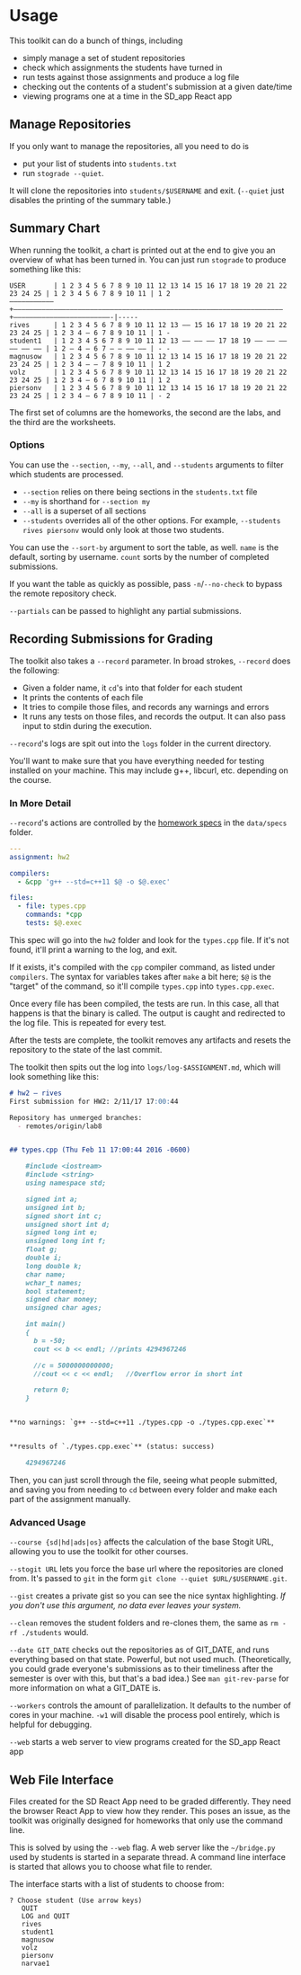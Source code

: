# Usage

This toolkit can do a bunch of things, including

- simply manage a set of student repositories
- check which assignments the students have turned in
- run tests against those assignments and produce a log file
- checking out the contents of a student's submission at a given date/time
- viewing programs one at a time in the SD_app React app

## Manage Repositories

If you only want to manage the repositories, all you need to do is 

- put your list of students into `students.txt`
- run `stograde --quiet`.

It will clone the repositories into `students/$USERNAME` and exit.
(`--quiet` just disables the printing of the summary table.)

## Summary Chart

When running the toolkit, a chart is printed out at the end to give you an overview of what has been turned in.
You can just run `stograde` to produce something like this:

```
USER       | 1 2 3 4 5 6 7 8 9 10 11 12 13 14 15 16 17 18 19 20 21 22 23 24 25 | 1 2 3 4 5 6 7 8 9 10 11 | 1 2
–––––––––––+–––––––––––––––––––––––––––––––––––––––––––––––––––––––––––––––––––+––––––––––––––––––––––––-|-----
rives      | 1 2 3 4 5 6 7 8 9 10 11 12 13 –– 15 16 17 18 19 20 21 22 23 24 25 | 1 2 3 4 – 6 7 8 9 10 11 | 1 - 
student1   | 1 2 3 4 5 6 7 8 9 10 11 12 13 –– –– –– 17 18 19 –– –– –– –– –– –– | 1 2 – 4 – 6 7 – – –– –– | - - 
magnusow   | 1 2 3 4 5 6 7 8 9 10 11 12 13 14 15 16 17 18 19 20 21 22 23 24 25 | 1 2 3 4 – – 7 8 9 10 11 | 1 2 
volz       | 1 2 3 4 5 6 7 8 9 10 11 12 13 14 15 16 17 18 19 20 21 22 23 24 25 | 1 2 3 4 – 6 7 8 9 10 11 | 1 2 
piersonv   | 1 2 3 4 5 6 7 8 9 10 11 12 13 14 15 16 17 18 19 20 21 22 23 24 25 | 1 2 3 4 – 6 7 8 9 10 11 | - 2
```

The first set of columns are the homeworks, the second are the labs, and the third are the worksheets.

### Options

You can use the `--section`, `--my`, `--all`, and `--students` arguments to filter which students are processed.

- `--section` relies on there being sections in the `students.txt` file
- `--my` is shorthand for `--section my`
- `--all` is a superset of all sections
- `--students` overrides all of the other options.
For example, `--students rives piersonv` would only look at those two students.

You can use the `--sort-by` argument to sort the table, as well.
`name` is the default, sorting by username.
`count` sorts by the number of completed submissions.

If you want the table as quickly as possible, pass `-n`/`--no-check` to bypass the remote repository check.

`--partials` can be passed to highlight any partial submissions.

## Recording Submissions for Grading

The toolkit also takes a `--record` parameter.
In broad strokes, `--record` does the following:

- Given a folder name, it `cd`'s into that folder for each student
- It prints the contents of each file
- It tries to compile those files, and records any warnings and errors
- It runs any tests on those files, and records the output.
It can also pass input to stdin during the execution.

`--record`'s logs are spit out into the `logs` folder in the current directory.

You'll want to make sure that you have everything needed for testing installed on your machine.
This may include g++, libcurl, etc. depending on the course.

### In More Detail
`--record`'s actions are controlled by the [homework specs](https://github.com/stodevx/cs251-specs) in the `data/specs`
folder.

```yaml
---
assignment: hw2

compilers:
  - &cpp 'g++ --std=c++11 $@ -o $@.exec'

files:
  - file: types.cpp
    commands: *cpp
    tests: $@.exec
```

This spec will go into the `hw2` folder and look for the `types.cpp` file.
If it's not found, it'll print a warning to the log, and exit.

If it exists, it's compiled with the `cpp` compiler command, as listed under `compilers`.
The syntax for variables takes after `make` a bit here; `$@` is the "target" of the command, so it'll compile `types.cpp` into `types.cpp.exec`.

Once every file has been compiled, the tests are run.
In this case, all that happens is that the binary is called.
The output is caught and redirected to the log file.
This is repeated for every test.

After the tests are complete, the toolkit removes any artifacts and resets the repository to the state of the last commit.

The toolkit then spits out the log into `logs/log-$ASSIGNMENT.md`, which will look something like this:

```markdown
# hw2 – rives
First submission for HW2: 2/11/17 17:00:44

Repository has unmerged branches:
  - remotes/origin/lab8


## types.cpp (Thu Feb 11 17:00:44 2016 -0600)

    #include <iostream>
    #include <string>
    using namespace std;

    signed int a;
    unsigned int b;
    signed short int c;
    unsigned short int d;
    signed long int e;
    unsigned long int f;
    float g;
    double i;
    long double k;
    char name;
    wchar_t names;
    bool statement;
    signed char money;
    unsigned char ages;

    int main()
    {
      b = -50;
      cout << b << endl; //prints 4294967246

      //c = 5000000000000;
      //cout << c << endl;   //Overflow error in short int

      return 0;
    }


**no warnings: `g++ --std=c++11 ./types.cpp -o ./types.cpp.exec`**


**results of `./types.cpp.exec`** (status: success)

    4294967246
```

Then, you can just scroll through the file, seeing what people submitted, and saving you from needing to `cd` between every folder and make each part of the assignment manually.

### Advanced Usage
`--course {sd|hd|ads|os}` affects the calculation of the base Stogit URL, allowing you to use the toolkit for other courses.

`--stogit URL` lets you force the base url where the repositories are cloned from.
It's passed to `git` in the form `git clone --quiet $URL/$USERNAME.git`.

`--gist` creates a private gist so you can see the nice syntax highlighting.
*If you don't use this argument, no data ever leaves your system.*

`--clean` removes the student folders and re-clones them, the same as `rm -rf ./students` would.

`--date GIT_DATE` checks out the repositories as of GIT\_DATE, and runs everything based on that state.
Powerful, but not used much.
(Theoretically, you could grade everyone's submissions as to their timeliness after the semester is over with this, but that's a bad idea.)
See `man git-rev-parse` for more information on what a GIT\_DATE is.

`--workers` controls the amount of parallelization.
It defaults to the number of cores in your machine.
`-w1` will disable the process pool entirely, which is helpful for debugging.

`--web` starts a web server to view programs created for the SD_app React app

## Web File Interface

Files created for the SD React App need to be graded differently.
They need the browser React App to view how they render.
This poses an issue, as the toolkit was originally designed for homeworks that only use the command line.

This is solved by using the `--web` flag.
A web server like the `~/bridge.py` used by students is started in a separate thread.
A command line interface is started that allows you to choose what file to render.

The interface starts with a list of students to choose from:

```
? Choose student (Use arrow keys)
   QUIT
   LOG and QUIT
   rives
   student1
   magnusow
   volz
   piersonv
   narvae1
``` 

